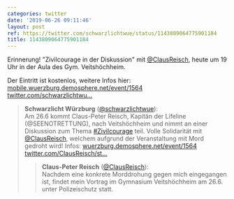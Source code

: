 ```yaml
---
categories: twitter
date: '2019-06-26 09:11:46'
layout: post
ref: https://twitter.com/schwarzlichtwue/status/1143809064775901184
title: 1143809064775901184
---
```

Erinnerung! "Zivilcourage in der Diskussion" mit [@ClausReisch](https://twitter.com/ClausReisch), heute um 19 Uhr in der Aula des Gym. Veitshöchheim.



Der Eintritt ist kostenlos, weitere Infos hier: [mobile.wuerzburg.demosphere.net/event/1564](https://mobile.wuerzburg.demosphere.net/event/1564) [twitter.com/schwarzlichtwu…](https://twitter.com/schwarzlichtwue/status/1138745773787615232)
> <b>Schwarzlicht Würzburg</b> ([@schwarzlichtwue](https://twitter.com/schwarzlichtwue)):  
>Am 26.6 kommt Claus-Peter Reisch, Kapitän der Lifeline (@SEENOTRETTUNG), nach Veitshöchheim und nimmt an einer Diskussion zum Thema [#Zivilcourage](/t/zivilcourage) teil. Volle Solidarität mit [@ClausReisch](https://twitter.com/ClausReisch), welchem aufgrund der Veranstaltung mit Mord gedroht wird! Infos: [wuerzburg.demosphere.net/event/1564](https://wuerzburg.demosphere.net/event/1564) [twitter.com/ClausReisch/st…](https://twitter.com/ClausReisch/status/1137469399877738496)  
>> <b>Claus-Peter Reisch</b> ([@ClausReisch](https://twitter.com/ClausReisch)):    
>>Nachdem eine konkrete Morddrohung gegen mich eingegangen ist, findet mein Vortrag im Gymnasium Veitshöchheim am 26.6. unter Polizeischutz statt.    
>  
>  

